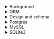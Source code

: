 <details>
<summary>Background</summary>

1. [[컴퓨터 공학] 어떻게 데이터베이스를 공부할 것인가?](https://covenant.tistory.com/108)
1. [데이터베이스 강의를 추천하는 것 보다 더 중요한 것](https://roka88.dev/123)
1. [(10분 CS지식) 쉽게설명하는 데이터 정규화](https://youtu.be/Y1FbowQRcmI)
1. [Database Index Fundamentals](https://youtu.be/xAQga907NVU)
1. [How to make your DB fast by using Caching - Devlog #11](https://youtu.be/_JGgGR3Rp60)

</details>

<details>
<summary>ORM</summary>

1. [[gorm] gorm.Model 사용 및 삭제 시 주의할 점](https://zaccoding.tistory.com/35)

</details>

<details>
<summary>Design and schema</summary>

1. [개발시 데이터베이스 선택 가이드 (총정리)](https://youtu.be/ZVuHZ2Fjkl4)
1. [Database design](https://youtube.com/playlist?list=PL_c9BZzLwBRK0Pc28IdvPQizD2mJlgoID)
1. [Database Design - Introduction](https://youtu.be/e7Pr1VgPK4w)
1. [Database Design for Facebook: A Social Network Database Example](https://youtu.be/sougyTO_Wjw)
1. [How to Design a Database for Instagram](https://youtu.be/i_1CbyzzlDk)
1. [Github: colinhacks/zod](https://github.com/colinhacks/zod)

</details>

<details>
<summary>Postgres</summary>

1. [PostgreSQL Tutorial for Beginners | Learn SQL Queries using PostgreSQL and PgAdmin 4 | Beginner's Guide to PostgreSQ](https://youtube.com/playlist?list=PLS1QulWo1RIa-sDLWbP01sEnlm_Bxmvqs)

</details>

<details>
<summary>MySQL</summary>

1. [MySQL Complete Tutorial for Beginners 2022](https://youtube.com/playlist?list=PLjVLYmrlmjGeyCPgdHL2vWmEGKxcpsC0E)
1. [MySQL Workbench Tutorial](https://youtu.be/chezeWdTHbo)
1. [MySQL - The Basics // Learn SQL in 23 Easy Steps](https://youtu.be/Cz3WcZLRaWc)
1. [W3schools: MySQL Data Types](https://www.w3schools.com/MySQL/mysql_datatypes.asp)

</details>

<details>
<summary>SQLite3</summary>

1. [sqlite3 docs: DB Browser for SQLite](https://sqlitebrowser.org/)

</details>
